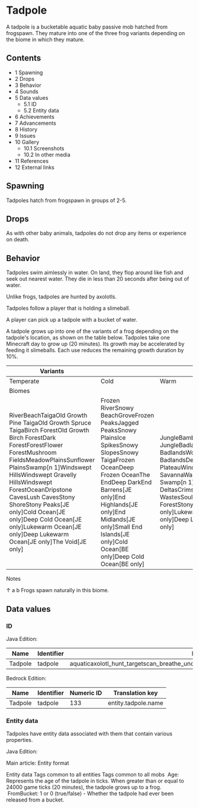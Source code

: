 # Tadpole
A tadpole is a bucketable aquatic baby passive mob hatched from frogspawn. They mature into one of the three frog variants depending on the biome in which they mature.

## Contents
- 1 Spawning
- 2 Drops
- 3 Behavior
- 4 Sounds
- 5 Data values
	- 5.1 ID
	- 5.2 Entity data
- 6 Achievements
- 7 Advancements
- 8 History
- 9 Issues
- 10 Gallery
	- 10.1 Screenshots
	- 10.2 In other media
- 11 References
- 12 External links

## Spawning
Tadpoles hatch from frogspawn in groups of 2-5.

## Drops
As with other baby animals, tadpoles do not drop any items or experience on death.

## Behavior
Tadpoles swim aimlessly in water. On land, they flop around like fish and seek out nearest water. They die in less than 20 seconds after being out of water. 

Unlike frogs, tadpoles are hunted by axolotls.

Tadpoles follow a player that is holding a slimeball.

A player can pick up a tadpole with a bucket of water.

A tadpole grows up into one of the variants of a frog depending on the tadpole's location, as shown on the table below. Tadpoles take one Minecraft day to grow up (20 minutes). Its growth may be accelerated by feeding it slimeballs. Each use reduces the remaining growth duration by 10%.

| Variants                                                                                                                                                                                                                                                                                                                                                                                                                         |                                                                                                                                                                                                                                                                                                |                                                                                                                                                                                                                                                                                                    |
|----------------------------------------------------------------------------------------------------------------------------------------------------------------------------------------------------------------------------------------------------------------------------------------------------------------------------------------------------------------------------------------------------------------------------------|------------------------------------------------------------------------------------------------------------------------------------------------------------------------------------------------------------------------------------------------------------------------------------------------|----------------------------------------------------------------------------------------------------------------------------------------------------------------------------------------------------------------------------------------------------------------------------------------------------|
| Temperate                                                                                                                                                                                                                                                                                                                                                                                                                        | Cold                                                                                                                                                                                                                                                                                           | Warm                                                                                                                                                                                                                                                                                               |
| Biomes                                                                                                                                                                                                                                                                                                                                                                                                                           |                                                                                                                                                                                                                                                                                                |                                                                                                                                                                                                                                                                                                    |
| RiverBeachTaigaOld Growth Pine TaigaOld Growth Spruce TaigaBirch ForestOld Growth Birch ForestDark ForestForestFlower ForestMushroom FieldsMeadowPlainsSunflower PlainsSwamp[n 1]Windswept HillsWindswept Gravelly HillsWindswept ForestOceanDripstone CavesLush CavesStony ShoreStony Peaks‌[JE  only]Cold Ocean‌[JE  only]Deep Cold Ocean‌[JE  only]Lukewarm Ocean‌[JE  only]Deep Lukewarm Ocean‌[JE  only]The Void‌[JE  only] | Frozen RiverSnowy BeachGroveFrozen PeaksJagged PeaksSnowy PlainsIce SpikesSnowy SlopesSnowy TaigaFrozen OceanDeep Frozen OceanThe EndDeep DarkEnd Barrens‌[JE  only]End Highlands‌[JE  only]End Midlands‌[JE  only]Small End Islands‌[JE  only]Cold Ocean‌[BE  only]Deep Cold Ocean‌[BE  only] | JungleBamboo JungleSparse JungleBadlandsEroded BadlandsWooded BadlandsDesertSavannaSavanna PlateauWindswept SavannaWarm OceanMangrove Swamp[n 1]Basalt DeltasCrimson ForestNether WastesSoul Sand ValleyWarped ForestStony Peaks‌[BE  only]Lukewarm Ocean‌[BE  only]Deep Lukewarm Ocean‌[BE  only] |

Notes

↑ a b Frogs spawn naturally in this biome.


## Data values
### ID
Java Edition:

| Name    | Identifier | Entity tags                                                                                     | Translation key          |
|---------|------------|-------------------------------------------------------------------------------------------------|--------------------------|
| Tadpole | tadpole    | aquaticaxolotl_hunt_targetscan_breathe_under_waternot_scary_for_pufferfishsensitive_to_impaling | entity.minecraft.tadpole |

Bedrock Edition:

| Name    | Identifier | Numeric ID | Translation key     |
|---------|------------|------------|---------------------|
| Tadpole | tadpole    | 133        | entity.tadpole.name |

### Entity data
Tadpoles have entity data associated with them that contain various properties.

Java Edition:

Main article: Entity format

 Entity data
Tags common to all entities
Tags common to all mobs
 Age: Represents the age of the tadpole in ticks. When greater than or equal to 24000 game ticks (20 minutes), the tadpole grows up to a frog.
 FromBucket: 1 or 0 (true/false) - Whether the tadpole had ever been released from a bucket.


